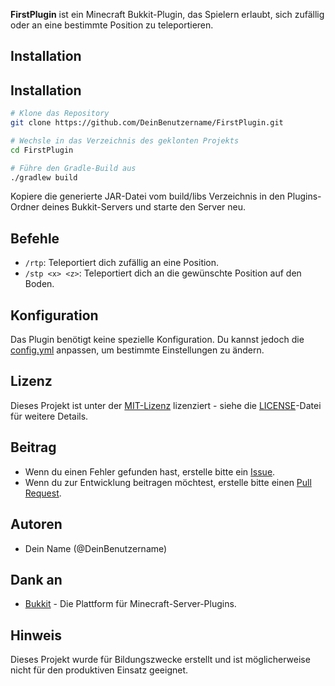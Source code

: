 **FirstPlugin** ist ein Minecraft Bukkit-Plugin, das Spielern erlaubt, sich zufällig oder an eine bestimmte Position zu teleportieren.

## Installation

## Installation

```bash
# Klone das Repository
git clone https://github.com/DeinBenutzername/FirstPlugin.git

# Wechsle in das Verzeichnis des geklonten Projekts
cd FirstPlugin

# Führe den Gradle-Build aus
./gradlew build
```
Kopiere die generierte JAR-Datei vom build/libs Verzeichnis in den Plugins-Ordner deines Bukkit-Servers und starte den Server neu.



## Befehle

- `/rtp`: Teleportiert dich zufällig an eine Position.
- `/stp <x> <z>`: Teleportiert dich an die gewünschte Position auf den Boden.

## Konfiguration

Das Plugin benötigt keine spezielle Konfiguration. Du kannst jedoch die [config.yml](src/main/resources/config.yml) anpassen, um bestimmte Einstellungen zu ändern.

## Lizenz

Dieses Projekt ist unter der [MIT-Lizenz](LICENSE) lizenziert - siehe die [LICENSE](LICENSE)-Datei für weitere Details.

## Beitrag

- Wenn du einen Fehler gefunden hast, erstelle bitte ein [Issue](https://github.com/DeinBenutzername/FirstPlugin/issues).
- Wenn du zur Entwicklung beitragen möchtest, erstelle bitte einen [Pull Request](https://github.com/DeinBenutzername/FirstPlugin/pulls).

## Autoren

- Dein Name (@DeinBenutzername)

## Dank an

- [Bukkit](https://bukkit.org/) - Die Plattform für Minecraft-Server-Plugins.

## Hinweis

Dieses Projekt wurde für Bildungszwecke erstellt und ist möglicherweise nicht für den produktiven Einsatz geeignet.
